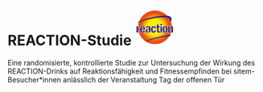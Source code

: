 # REACTION-Studie ![](https://github.com/CTU-Bern/REACTION/blob/main/logos/Reaction_Logo.png)

Eine randomisierte, kontrollierte Studie zur Untersuchung der Wirkung des REACTION-Drinks auf Reaktionsfähigkeit und Fitnessempfinden bei sitem-Besucher*innen anlässlich der Veranstaltung Tag der offenen Tür
